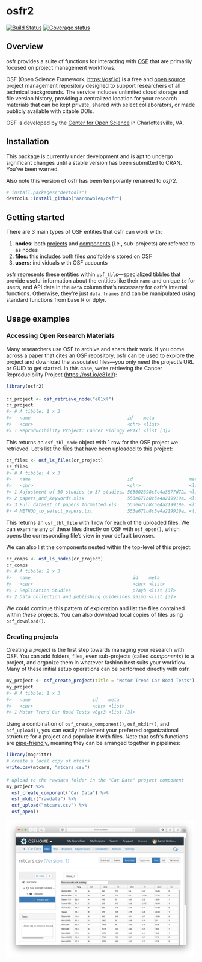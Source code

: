 
<!-- README.md is generated from README.Rmd. Please edit that file -->

# osfr2

[![Build
Status](https://travis-ci.org/aaronwolen/osfr.svg?branch=master)](https://travis-ci.org/aaronwolen/osfr)
[![Coverage
status](https://codecov.io/gh/aaronwolen/osfr/branch/master/graph/badge.svg)](https://codecov.io/github/aaronwolen/osfr?branch=master)

## Overview

osfr provides a suite of functions for interacting with
[OSF](https://osf.io "Open Science Framework") that are primarily
focused on project management workflows.

OSF (Open Science Framework, <https://osf.io>) is a free and [open
source](https://github.com/CenterForOpenScience/osf.io "OSF's GitHub Repository")
project management repository designed to support researchers of all
technical backgrounds. The service includes unlimited cloud storage and
file version history, providing a centralized location for your research
materials that can be kept private, shared with select collaborators, or
made publicly available with citable DOIs.

OSF is developed by the [Center for Open
Science](https://cos.io "Center for Open Science") in Charlottesville,
VA.

## Installation

This package is currently under development and is apt to undergo
significant changes until a stable version has been submitted to CRAN.
You’ve been warned.

Also note this version of osfr has been temporarily renamed to *osfr2*.

``` r
# install.packages("devtools")
devtools::install_github("aaronwolen/osfr")
```

## Getting started

There are 3 main types of OSF entities that osfr can work with:

1.  **nodes:** both
    [projects](http://help.osf.io/m/projects/l/481539-create-a-project "OSF: Create a Project")
    and
    [components](http://help.osf.io/m/projects/l/481998-create-components "OSF: Create a Component")
    (i.e., sub-projects) are referred to as nodes
2.  **files:** this includes both files *and* folders stored on OSF
3.  **users:** individuals with OSF accounts

osfr represents these entities within `osf_tbl`s—specialized tibbles
that provide useful information about the entities like their `name` and
unique `id` for users, and API data in the `meta` column that’s
necessary for osfr’s internal functions. Otherwise, they’re just
`data.frames` and can be manipulated using standard functions from base
R or dplyr.

## Usage examples

### Accessing Open Research Materials

Many researchers use OSF to archive and share their work. If you come
across a paper that cites an OSF repository, osfr can be used to explore
the project and download the associated files—you only need the
project’s URL or GUID to get started. In this case, we’re retrieving
the Cancer Reproducibility Project (<https://osf.io/e81xl/>):

``` r
library(osfr2)

cr_project <- osf_retrieve_node("e81xl")
cr_project
#> # A tibble: 1 x 3
#>   name                                    id    meta      
#>   <chr>                                   <chr> <list>    
#> 1 Reproducibility Project: Cancer Biology e81xl <list [3]>
```

This returns an `osf_tbl_node` object with 1 row for the OSF project we
retrieved. Let’s list the files that have been uploaded to this project:

``` r
cr_files <- osf_ls_files(cr_project)
cr_files
#> # A tibble: 4 x 3
#>   name                                    id                     meta     
#>   <chr>                                   <chr>                  <list>   
#> 1 Adjustment of 50 studies to 37 studies… 565602398c5e4a3877d72… <list [3…
#> 2 papers_and_keywords.xlsx                553e671b8c5e4a219919e… <list [3…
#> 3 Full_dataset_of_papers_formatted.xls    553e671b8c5e4a219919e… <list [3…
#> 4 METHOD_to_select_papers.txt             553e671b8c5e4a219919e… <list [3…
```

This returns an `osf_tbl_file` with 1 row for each of the uploaded
files. We can examine any of these files directly on OSF with
`osf_open()`, which opens the corresponding file’s view in your default
browser.

We can also list the components nested within the top-level of this
project:

``` r
cr_comps <- osf_ls_nodes(cr_project)
cr_comps
#> # A tibble: 2 x 3
#>   name                                      id    meta      
#>   <chr>                                     <chr> <list>    
#> 1 Replication Studies                       p7ayb <list [3]>
#> 2 Data collection and publishing guidelines a5imq <list [3]>
```

We could continue this pattern of exploration and list the files
contained within *these* projects. You can also download local copies of
files using `osf_download()`.

### Creating projects

Creating a *project* is the first step towards managing your research
with OSF. You can add folders, files, even sub-projects (called
*components*) to a project, and organize them in whatever fashion best
suits your workflow. Many of these initial setup operations can be
performed directly with osfr.

``` r
my_project <- osf_create_project(title = "Motor Trend Car Road Tests")
my_project
#> # A tibble: 1 x 3
#>   name                       id    meta      
#>   <chr>                      <chr> <list>    
#> 1 Motor Trend Car Road Tests w8gt3 <list [3]>
```

Using a combination of `osf_create_component()`, `osf_mkdir()`, and
`osf_upload()`, you can easily implement your preferred organizational
structure for a project and populate it with files. Note that osfr’s
functions are
[pipe-friendly](https://magrittr.tidyverse.org "magrittr: A Forward-Pipe Operator"),
meaning they can be arranged together in pipelines:

``` r
library(magrittr)
# create a local copy of mtcars
write.csv(mtcars, "mtcars.csv")

# upload to the rawdata folder in the "Car Data" project component
my_project %>%
  osf_create_component("Car Data") %>%
  osf_mkdir("rawdata") %>%
  osf_upload("mtcars.csv") %>%
  osf_open()
```

![Screenshot of the uploaded file on OSF](man/figures/screen-shot.png)

<!-- links -->
